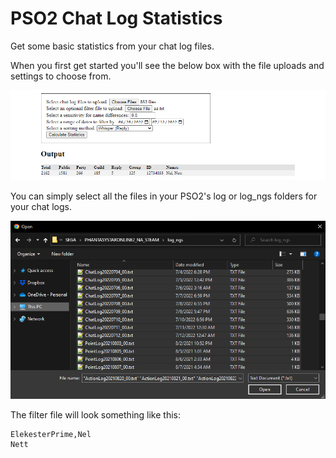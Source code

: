 # PSO2 Chat Log Statistics

Get some basic statistics from your chat log files.

When you first get started you'll see the below box with the file uploads and settings to choose from.

![Example 1](example1.png)

You can simply select all the files in your PSO2's log or log_ngs folders for your chat logs.

![Example 2](example2.png)

The filter file will look something like this:

```
ElekesterPrime,Nel
Nett
```
